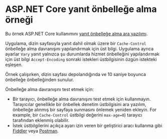 # <a name="aspnet-core-response-caching-sample"></a>ASP.NET Core yanıt önbelleğe alma örneği

Bu örnek ASP.NET Core kullanımını [yanıt önbelleğe alma ara yazılımı](https://docs.microsoft.com/aspnet/core/performance/caching/middleware).

Uygulama, dizin sayfasıyla yanıt dahil olmak üzere bir `Cache-Control` önbelleğe alma davranışını yapılandırmak için üst bilgi. Uygulama ayrıca ayarlar `Vary` yanıt yalnızca şu durumlarda hizmet önbelleğini yapılandırmak için üst bilgi `Accept-Encoding` sonraki istekleri üstbilgisinin özgün istekteki eşleşen.

Örnek çalışırken, dizin sayfası depolandığında ve 10 saniye boyunca önbelleğe önbelleğinden sunulur.

Önbelleğe alma davranışını test etmek için:

* Bir tarayıcı, önbelleğe alma davranışını test etmek için kullanmayın. Tarayıcılar genellikle bir önbellek denetim üstbilgisini ara yazılım, önbelleğe alınmış bir sayfaya sunmasını önlemek yeniden ekleyin. For example, bir `Cache-Control` üstbilgi değerini `max-age=0`) tarayıcı tarafından eklenmiş olabilir.
* İstek üstbilgilerini açıkça ayarı izin veren bir geliştirici aracı kullanma gibi <a href="https://www.telerik.com/fiddler">Fiddler</a> veya <a href="https://www.getpostman.com/">Postman</a>.
